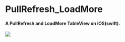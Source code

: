 # PullRefresh_LoadMore
#### A PullRefresh and LoadMore TableView on iOS(swift).
<img src="https://raw.githubusercontent.com/joehour/PullRefresh_LoadMore/master/example.gif"/>

